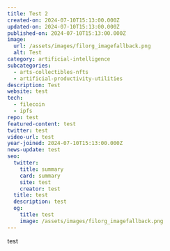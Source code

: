 ```yaml
---
title: Test 2
created-on: 2024-07-10T15:13:00.000Z
updated-on: 2024-07-10T15:13:00.000Z
published-on: 2024-07-10T15:13:00.000Z
image:
  url: /assets/images/filorg_imagefallback.png
  alt: Test
category: artificial-intelligence
subcategories:
  - arts-collectibles-nfts
  - artificial-productivity-utilities
description: Test
website: test
tech:
  - filecoin
  - ipfs
repo: test
featured-content: test
twitter: test
video-url: test
year-joined: 2024-07-10T15:13:00.000Z
news-update: test
seo:
  twitter:
    title: summary
    card: summary
    site: test
    creator: test
  title: test
  description: test
  og:
    title: test
    image: /assets/images/filorg_imagefallback.png
---
```

test
